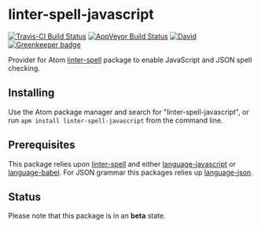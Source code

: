 # linter-spell-javascript

[![Travis-CI Build Status](https://img.shields.io/travis/AtomLinter/linter-spell-javascript/master.svg?label=Linux/OSX%20build)](https://travis-ci.org/AtomLinter/linter-spell-javascript)
[![AppVeyor Build Status](https://img.shields.io/appveyor/ci/yitzchak/linter-spell-javascript/master.svg?label=Windows%20build)](https://ci.appveyor.com/project/yitzchak/linter-spell-javascript)
[![David](https://img.shields.io/david/AtomLinter/linter-spell-javascript.svg)](https://david-dm.org/AtomLinter/linter-spell-javascript) [![Greenkeeper badge](https://badges.greenkeeper.io/AtomLinter/linter-spell-javascript.svg)](https://greenkeeper.io/)

Provider for Atom [linter-spell](https://atom.io/packages/linter-spell) package
to enable JavaScript and JSON spell checking.

## Installing

Use the Atom package manager and search for "linter-spell-javascript", or run
`apm install linter-spell-javascript` from the command line.

## Prerequisites

This package relies upon [linter-spell](https://atom.io/packages/linter-spell)
and either [language-javascript](https://atom.io/packages/language-javascript)
or [language-babel](https://atom.io/packages/language-babel). For JSON grammar
this packages relies up [language-json](https://atom.io/packages/language-json).

## Status

Please note that this package is in an **beta** state.
